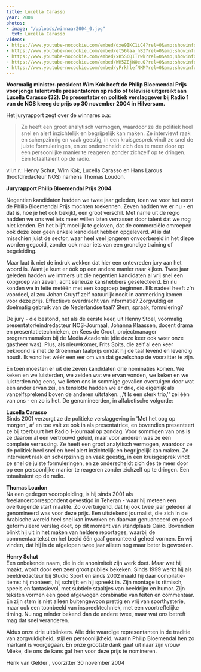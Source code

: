 ```yaml
---
title: Lucella Carasso
year: 2004
photos:
- image: "/uploads/winnaar2004_0.jpg"
  txt: Lucella Carasso
videos:
- https://www.youtube-nocookie.com/embed/dxe9IKC1iC4?rel=0&amp;showinfo=0
- https://www.youtube-nocookie.com/embed/et56laa_hBI?rel=0&amp;showinfo=0
- https://www.youtube-nocookie.com/embed/xB5S6QITYwk?rel=0&amp;showinfo=0
- https://www.youtube-nocookie.com/embed/WH5ZEjWOeuQ?rel=0&amp;showinfo=0
- https://www.youtube-nocookie.com/embed/yFrkhlefNKM?rel=0&amp;showinfo=0
---
```


**Voormalig minister-president Wim Kok heeft de  Philip Bloemendal Prijs voor jonge talentvolle presentatoren op radio of televisie uitgereikt aan Lucella Carasso (32). De presentator en politiek verslaggever bij Radio 1 van de NOS kreeg de prijs op 30 november 2004 in Hilversum.**

<!--more-->

Het juryrapport zegt over de winnares o.a:

> Ze heeft een groot analytisch vermogen, waardoor ze de politiek heel snel en alert inzichtelijk en begrijpelijk kan maken. Ze interviewt raak en scherpzinnig en vaak geestig, in een kruisgesprek vindt ze snel de juiste formuleringen, en ze onderscheidt zich des te meer door op een persoonlijke manier te reageren zonder zichzelf op te dringen. Een totaaltalent op de radio.

v.l.n.r.: Henry Schut, Wim Kok, Lucella Carasso en Hans Larous (hoofdredacteur NOS) namens Thomas Loudon.

**Juryrapport Philip Bloemendal Prijs 2004**

Negentien kandidaten hadden we twee jaar geleden, toen we voor het eerst de Philip Bloemendal Prijs mochten toekennen. Zeven hadden we er nu - en dat is, hoe je het ook bekijkt, een groot verschil. Met name uit de regio hadden we ons wel iets meer willen laten verrassen door talent dat we nog niet kenden. En het blijft moeilijk te geloven, dat de commerciële omroepen ook deze keer geen enkele kandidaat hebben opgeleverd. Al is dat misschien juist de sector, waar heel veel jongeren onvoorbereid in het diepe worden gegooid, zonder ook maar iets van een grondige training of begeleiding.

Maar laat ik niet de indruk wekken dat hier een ontevreden jury aan het woord is. Want je kunt er óók op een andere manier naar kijken. Twee jaar geleden hadden we immers uit die negentien kandidaten al vrij snel een kopgroep van zeven, acht serieuze kanshebbers geselecteerd. En nu konden we in feite metéén met een kopgroep beginnen. Elk nadeel heeft z'n voordeel, al zou Johan Cruyff zelf natuurlijk nooit in aanmerking komen voor deze prijs. Effectieve overdracht van informatie?  Zorgvuldig en doelmatig gebruik van de Nederlandse taal? Stem, spraak, formulering?

De jury - die bestond, net als de eerste keer, uit Henny Stoel, voormalig presentator/eindredacteur NOS-Journaal, Johanna Klaassen, docent drama en presentatietechnieken, en Kees de Groot, projectmanager programmamaken bij de Media Academie (die deze keer ook weer onze gastheer was). Plus, als nieuwkomer, Frits Spits, die zelf al een keer bekroond is met de Groenman taalprijs omdat hij de taal levend en levendig houdt. Ik vond het wéér een eer om van dat gezelschap de voorzitter te zijn.

En toen moesten er uit die zeven kandidaten drie nominaties komen. We keken en we luisterden, we zeiden wat we ervan vonden, we keken en we luisterden nòg eens, we lieten ons in sommige gevallen overtuigen door wat een ander ervan zei, en tenslotte hadden we er drie, die eigenlijk als vanzelfsprekend boven de anderen uitstaken. ,,'t Is een sterk trio,'' zei één van ons - en zo is het.
De genomineerden, in alfabetische volgorde:

**Lucella Carasso**  
Sinds 2001 verzorgt ze de politieke verslaggeving in 'Met het oog op morgen', af en toe valt ze ook in als presentatrice, en bovendien presenteert ze bij toerbuurt het Radio 1-journaal op zondag. Voor sommigen van ons is ze daarom al een vertrouwd geluid, maar voor anderen was ze een complete verrassing. Ze heeft een groot analytisch vermogen, waardoor ze de politiek heel snel en heel alert inzichtelijk en begrijpelijk kan maken. Ze interviewt raak en scherpzinnig en vaak geestig, in een kruisgesprek vindt ze snel de juiste formuleringen, en ze onderscheidt zich des te meer door op een persoonlijke manier te reageren zonder zichzelf op te dringen. Een totaaltalent op de radio.

**Thomas Loudon**  
Na een gedegen vooropleiding, is hij sinds 2001 als freelancercorrespondent gevestigd in Teheran - waar hij meteen een overtuigende start maakte. Zo overtuigend, dat hij ook twee jaar geleden al genomineerd was voor deze prijs. Een uitstekend journalist, die zich in de Arabische wereld heel snel kan inwerken en daarvan genuanceerd en goed geformuleerd verslag doet, op dit moment van standplaats Cairo. Bovendien blinkt hij uit in het maken van heldere reportages, waarbij de commentaartekst en het beeld één gaaf gemonteerd geheel vormen. En wij vinden, dat hij in de afgelopen twee jaar alleen nog maar beter is geworden.

**Henry Schut**  
Een onbekende naam, die in de anonimiteit zijn werk doet. Maar wat hij maakt, wordt door een zeer groot publiek bekeken. Sinds 1999 werkt hij als beeldredacteur bij Studio Sport en sinds 2002 maakt hij daar compilatie-items: hij monteert, hij schrijft en hij spreekt in. Zijn montage is ritmisch, speels en fantasievol, met subtiele staaltjes van beeldrijm en humor. Zijn teksten vormen een goed afgewogen combinatie van feiten en commentaar. En zijn stem is niet alleen buitengewoon prettig en vrij van sporthysterie, maar ook een toonbeeld van inspreektechniek, met een voortreffelijke timing. Nu nog minder bekend dan de andere twee, maar wat ons betreft mag dat snel veranderen.

Aldus onze drie uitblinkers. Alle drie waardige representanten in de traditie van zorgvuldigheid, stijl en persoonlijkheid, waarin Philip Bloemendal hen zo markant is voorgegaan. En onze grootste dank gaat uit naar zijn vrouw Mieke, die ons de kans gaf hen voor deze prijs te nomineren.

Henk van Gelder , voorzitter
30 november 2004
